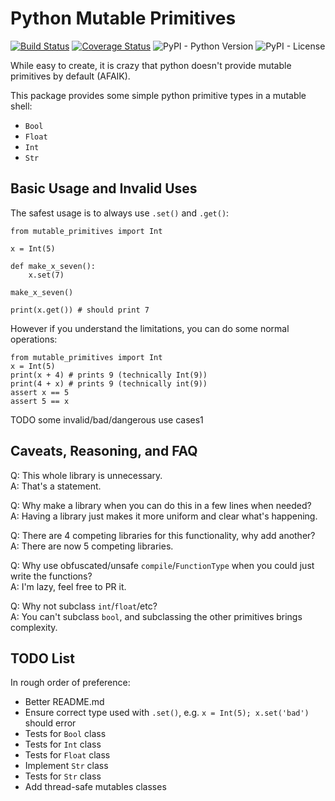 # Python Mutable Primitives

[![Build Status](https://travis-ci.com/das-intensity/python-mutable-primitives.svg?branch=master)](https://travis-ci.com/das-intensity/python-mutable-primitives)
[![Coverage Status](https://coveralls.io/repos/github/das-intensity/python-mutable-primitives/badge.svg?branch=master)](https://coveralls.io/github/das-intensity/python-mutable-primitives?branch=master)
![PyPI - Python Version](https://img.shields.io/pypi/pyversions/mutable-primitives)
![PyPI - License](https://img.shields.io/pypi/l/mutable-primitives)

While easy to create, it is crazy that python doesn't provide mutable primitives by default (AFAIK).

This package provides some simple python primitive types in a mutable shell:
- `Bool`
- `Float`
- `Int`
- `Str`


## Basic Usage and Invalid Uses

The safest usage is to always use `.set()` and `.get()`:
```
from mutable_primitives import Int

x = Int(5)

def make_x_seven():
    x.set(7)

make_x_seven()

print(x.get()) # should print 7
```

However if you understand the limitations, you can do some normal operations:
```
from mutable_primitives import Int
x = Int(5)
print(x + 4) # prints 9 (technically Int(9))
print(4 + x) # prints 9 (technically int(9))
assert x == 5
assert 5 == x
```

TODO some invalid/bad/dangerous use cases1


## Caveats, Reasoning, and FAQ

Q: This whole library is unnecessary.  
A: That's a statement.

Q: Why make a library when you can do this in a few lines when needed?  
A: Having a library just makes it more uniform and clear what's happening.

Q: There are 4 competing libraries for this functionality, why add another?  
A: There are now 5 competing libraries.

Q: Why use obfuscated/unsafe `compile`/`FunctionType` when you could just write the functions?  
A: I'm lazy, feel free to PR it.

Q: Why not subclass `int`/`float`/etc?  
A: You can't subclass `bool`, and subclassing the other primitives brings complexity.


## TODO List

In rough order of preference:

- Better README.md
- Ensure correct type used with `.set()`, e.g. `x = Int(5); x.set('bad')` should error
- Tests for `Bool` class
- Tests for `Int` class
- Tests for `Float` class
- Implement `Str` class
- Tests for `Str` class
- Add thread-safe mutables classes
